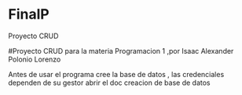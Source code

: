 # FinalP
Proyecto CRUD


#Proyecto CRUD para la materia Programacion 1 ,por Isaac Alexander Polonio Lorenzo 

Antes de usar el programa cree la base de datos , las credenciales dependen de su gestor
abrir el doc creacion de base de datos 

